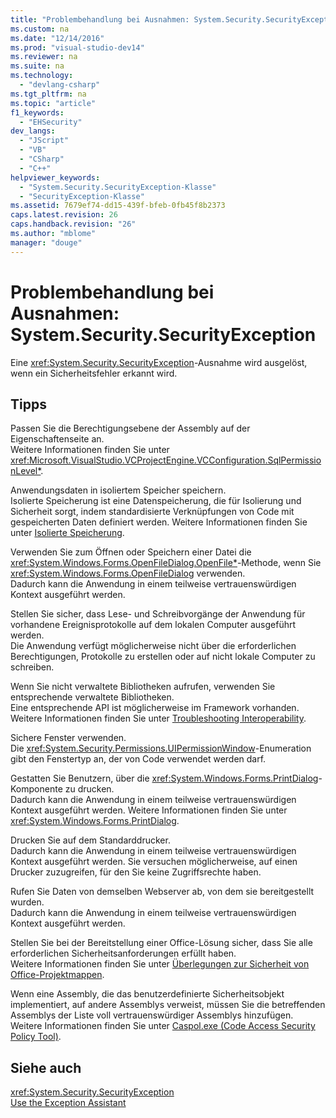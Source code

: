 ```yaml
---
title: "Problembehandlung bei Ausnahmen: System.Security.SecurityException"
ms.custom: na
ms.date: "12/14/2016"
ms.prod: "visual-studio-dev14"
ms.reviewer: na
ms.suite: na
ms.technology: 
  - "devlang-csharp"
ms.tgt_pltfrm: na
ms.topic: "article"
f1_keywords: 
  - "EHSecurity"
dev_langs: 
  - "JScript"
  - "VB"
  - "CSharp"
  - "C++"
helpviewer_keywords: 
  - "System.Security.SecurityException-Klasse"
  - "SecurityException-Klasse"
ms.assetid: 7679ef74-dd15-439f-bfeb-0fb45f8b2373
caps.latest.revision: 26
caps.handback.revision: "26"
ms.author: "mblome"
manager: "douge"
---
```

# Problembehandlung bei Ausnahmen: System.Security.SecurityException
Eine <xref:System.Security.SecurityException>\-Ausnahme wird ausgelöst, wenn ein Sicherheitsfehler erkannt wird.  
  
## Tipps  
 Passen Sie die Berechtigungsebene der Assembly auf der Eigenschaftenseite an.  
 Weitere Informationen finden Sie unter <xref:Microsoft.VisualStudio.VCProjectEngine.VCConfiguration.SqlPermissionLevel*>.  
  
 Anwendungsdaten in isoliertem Speicher speichern.  
 Isolierte Speicherung ist eine Datenspeicherung, die für Isolierung und Sicherheit sorgt, indem standardisierte Verknüpfungen von Code mit gespeicherten Daten definiert werden. Weitere Informationen finden Sie unter [Isolierte Speicherung](../Topic/Isolated%20Storage.md).  
  
 Verwenden Sie zum Öffnen oder Speichern einer Datei die <xref:System.Windows.Forms.OpenFileDialog.OpenFile*>\-Methode, wenn Sie <xref:System.Windows.Forms.OpenFileDialog> verwenden.  
 Dadurch kann die Anwendung in einem teilweise vertrauenswürdigen Kontext ausgeführt werden.  
  
 Stellen Sie sicher, dass Lese\- und Schreibvorgänge der Anwendung für vorhandene Ereignisprotokolle auf dem lokalen Computer ausgeführt werden.  
 Die Anwendung verfügt möglicherweise nicht über die erforderlichen Berechtigungen, Protokolle zu erstellen oder auf nicht lokale Computer zu schreiben.  
  
 Wenn Sie nicht verwaltete Bibliotheken aufrufen, verwenden Sie entsprechende verwaltete Bibliotheken.  
 Eine entsprechende API ist möglicherweise im Framework vorhanden. Weitere Informationen finden Sie unter [Troubleshooting Interoperability](../Topic/Troubleshooting%20Interoperability%20\(Visual%20Basic\).md).  
  
 Sichere Fenster verwenden.  
 Die <xref:System.Security.Permissions.UIPermissionWindow>\-Enumeration gibt den Fenstertyp an, der von Code verwendet werden darf.  
  
 Gestatten Sie Benutzern, über die <xref:System.Windows.Forms.PrintDialog>\-Komponente zu drucken.  
 Dadurch kann die Anwendung in einem teilweise vertrauenswürdigen Kontext ausgeführt werden. Weitere Informationen finden Sie unter <xref:System.Windows.Forms.PrintDialog>.  
  
 Drucken Sie auf dem Standarddrucker.  
 Dadurch kann die Anwendung in einem teilweise vertrauenswürdigen Kontext ausgeführt werden. Sie versuchen möglicherweise, auf einen Drucker zuzugreifen, für den Sie keine Zugriffsrechte haben.  
  
 Rufen Sie Daten von demselben Webserver ab, von dem sie bereitgestellt wurden.  
 Dadurch kann die Anwendung in einem teilweise vertrauenswürdigen Kontext ausgeführt werden.  
  
 Stellen Sie bei der Bereitstellung einer Office\-Lösung sicher, dass Sie alle erforderlichen Sicherheitsanforderungen erfüllt haben.  
 Weitere Informationen finden Sie unter [Überlegungen zur Sicherheit von Office\-Projektmappen](../Topic/Specific%20Security%20Considerations%20for%20Office%20Solutions.md).  
  
 Wenn eine Assembly, die das benutzerdefinierte Sicherheitsobjekt implementiert, auf andere Assemblys verweist, müssen Sie die betreffenden Assemblys der Liste voll vertrauenswürdiger Assemblys hinzufügen.  
 Weitere Informationen finden Sie unter [Caspol.exe \(Code Access Security Policy Tool\)](../Topic/Caspol.exe%20\(Code%20Access%20Security%20Policy%20Tool\).md).  
  
## Siehe auch  
 <xref:System.Security.SecurityException>   
 [Use the Exception Assistant](../Topic/How%20to:%20Use%20the%20Exception%20Assistant.md)